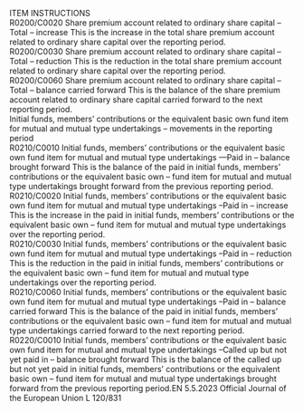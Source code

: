  
ITEM  INSTRUCTIONS  
R0200/C0020  Share premium account related 
to ordinary share capital – 
Total – increase  This is the increase in the total share premium account related to ordinary share 
capital over the reporting period.  
R0200/C0030  Share premium account related 
to ordinary share capital – 
Total – reduction  This is the reduction in the total share premium account related to ordinary share 
capital over the reporting period.  
R0200/C0060  Share premium account related 
to ordinary share capital – 
Total – balance carried 
forward  This is the balance of the share premium account related to ordinary share capital 
carried forward to the next reporting period.  
Initial funds, members’ contributions or the equivalent basic own fund item for mutual and mutual type undertakings – movements  in the 
reporting period  
R0210/C0010  Initial funds, members’ 
contributions or the equivalent 
basic own fund item for 
mutual and mutual type 
undertakings —Paid in – 
balance brought forward  This is the balance of the paid in initial funds, members’ contributions or the 
equivalent basic own – fund item for mutual and mutual type undertakings 
brought forward from the previous reporting period.  
R0210/C0020  Initial funds, members’ 
contributions or the equivalent 
basic own fund item for 
mutual and mutual type 
undertakings –Paid in – 
increase  This is the increase in the paid in initial funds, members’ contributions or the 
equivalent basic own – fund item for mutual and mutual type undertakings over 
the reporting period.  
R0210/C0030  Initial funds, members’ 
contributions or the equivalent 
basic own fund item for 
mutual and mutual type 
undertakings –Paid in – 
reduction  This is the reduction in the paid in initial funds, members’ contributions or the 
equivalent basic own – fund item for mutual and mutual type undertakings over 
the reporting period.  
R0210/C0060  Initial funds, members’ 
contributions or the equivalent 
basic own fund item for 
mutual and mutual type 
undertakings –Paid in – 
balance carried forward  This is the balance of the paid in initial funds, members’ contributions or the 
equivalent basic own – fund item for mutual and mutual type undertakings 
carried forward to the next reporting period.  
R0220/C0010  Initial funds, members’ 
contributions or the equivalent 
basic own fund item for 
mutual and mutual type 
undertakings –Called up but 
not yet paid in – balance 
brought forward  This is the balance of the called up but not yet paid in initial funds, members’ 
contributions or the equivalent basic own – fund item for mutual and mutual type 
undertakings brought forward from the previous reporting period.EN  5.5.2023 Official Journal of the European Union L 120/831